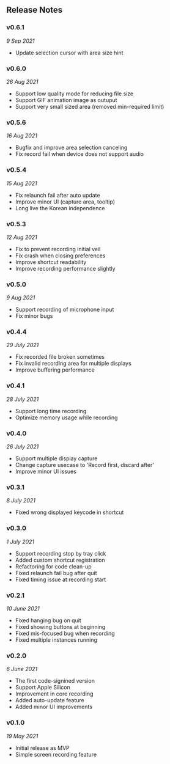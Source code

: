 ## Release Notes

### v0.6.1

_9 Sep 2021_

- Update selection cursor with area size hint

### v0.6.0

_26 Aug 2021_

- Support low quality mode for reducing file size
- Support GIF animation image as outuput
- Support very small sized area (removed min-required limit)

### v0.5.6

_16 Aug 2021_

- Bugfix and improve area selection canceling
- Fix record fail when device does not support audio

### v0.5.4

_15 Aug 2021_

- Fix relaunch fail after auto update
- Improve minor UI (capture area, tooltip)
- Long live the Korean independence

### v0.5.3

_12 Aug 2021_

- Fix to prevent recording initial veil
- Fix crash when closing preferences
- Improve shortcut readability
- Improve recording performance slightly

### v0.5.0

_9 Aug 2021_

- Support recording of microphone input
- Fix minor bugs

### v0.4.4

_29 July 2021_

- Fix recorded file broken sometimes
- Fix invalid recording area for multiple displays
- Improve buffering performance

### v0.4.1

_28 July 2021_

- Support long time recording
- Optimize memory usage while recording

### v0.4.0

_26 July 2021_

- Support multiple display capture
- Change capture usecase to 'Record first, discard after'
- Improve minor UI issues

### v0.3.1

_8 July 2021_

- Fixed wrong displayed keycode in shortcut

### v0.3.0

_1 July 2021_

- Support recording stop by tray click
- Added custom shortcut registration
- Refactoring for code clean-up
- Fixed relaunch fail bug after quit
- Fixed timing issue at recording start

### v0.2.1

_10 June 2021_

- Fixed hanging bug on quit
- Fixed showing buttons at beginning
- Fixed mis-focused bug when recording
- Fixed multiple instances running

### v0.2.0

_6 June 2021_

- The first code-signined version
- Support Apple Silicon
- Improvement in core recording
- Added auto-update feature
- Added minor UI improvements

### v0.1.0

_19 May 2021_

- Initial release as MVP
- Simple screen recording feature
